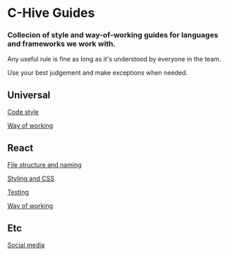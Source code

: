 # C-Hive Guides

### Collecion of style and way-of-working guides for languages and frameworks we work with.

Any useful rule is fine as long as it's understood by everyone in the team.

Use your best judgement and make exceptions when needed.

## Universal

[Code style](universal/code-style.md)

[Way of working](universal/way-of-working.md)

## React

[File structure and naming](react/file-structure-naming.md)

[Styling and CSS](react/styling-and-css.md)

[Testing](react/testing.md)

[Way of working](react/way-of-working.md)

## Etc

[Social media](etc/social-media.md)
